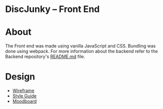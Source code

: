 # DiscJunky – Front End

# About

The Front end was made using vanilla JavaScript and CSS. Bundling was done using webpack. For more information about the backend refer to the Backend repository's [README.md](https://github.com/EHB-MCT/web-2-backend-22-23-rokussadee/blob/development/README.md) file.

# Design

- [Wireframe](https://xd.adobe.com/view/b440dba5-f70a-41bb-93a0-120264681b05-e113/?fullscreen&hints=off)
- [Style Guide](https://github.com/EHB-MCT/web-2-frontend-22-23-rokussadee/blob/development/Web2_WebII_Rokus_Sad%C3%A9e_Moodboard_copy.pdf)
- [Moodboard](https://github.com/EHB-MCT/web-2-frontend-22-23-rokussadee/blob/development/Web2_WebII_Rokus_Sadée_Moodboard_copy.pdf)

